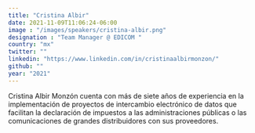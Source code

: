 ```yaml
---
title: "Cristina Albir"
date: 2021-11-09T11:06:24-06:00
image : "/images/speakers/cristina-albir.png"
designation : "Team Manager @ EDICOM "
country: "mx"
twitter: ""
linkedin: "https://www.linkedin.com/in/cristinaalbirmonzon/"
github: ""
year: "2021"
---
```


Cristina Albir Monzón cuenta con más de siete años de experiencia en la implementación de proyectos de intercambio electrónico de datos que facilitan la declaración de impuestos a las administraciones públicas o las comunicaciones de grandes distribuidores con sus proveedores.